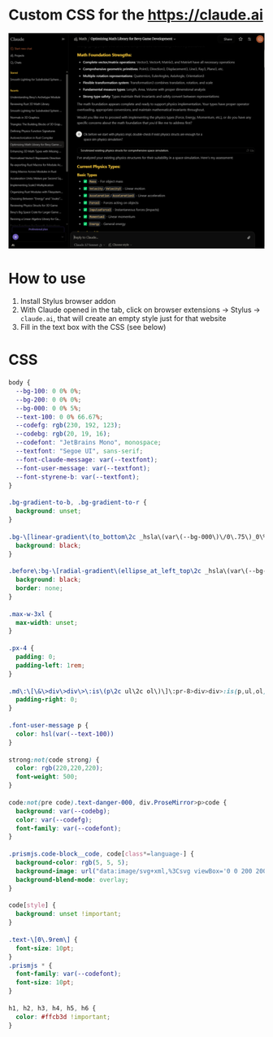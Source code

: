 # Custom CSS for the https://claude.ai

![Screenshot](claude-css-demo.png "Screenshot")

# How to use

1. Install Stylus browser addon
2. With Claude opened in the tab, click on browser extensions -> Stylus -> `claude.ai`, that will create an empty style just for that website
3. Fill in the text box with the CSS (see below)

# CSS

```css
body {
  --bg-100: 0 0% 0%;
  --bg-200: 0 0% 0%;
  --bg-000: 0 0% 5%;
  --text-100: 0 0% 66.67%;
  --codefg: rgb(230, 192, 123);
  --codebg: rgb(20, 19, 16);
  --codefont: "JetBrains Mono", monospace;
  --textfont: "Segoe UI", sans-serif;
  --font-claude-message: var(--textfont);
  --font-user-message: var(--textfont);
  --font-styrene-b: var(--textfont);
}

.bg-gradient-to-b, .bg-gradient-to-r {
  background: unset;
}

.bg-\[linear-gradient\(to_bottom\2c _hsla\(var\(--bg-000\)\/0\.75\)_0\%\2c _hsla\(var\(--bg-000\)_\/_0\)_90\%\)\] {
  background: black;
}

.before\:bg-\[radial-gradient\(ellipse_at_left_top\2c _hsla\(var\(--bg-000\)\/0\.5\)_0\%\2c _hsla\(var\(--bg-000\)\/0\.3\)_60\%\)\]:before {
  background: black;
  border: none;
}

.max-w-3xl {
  max-width: unset;
}

.px-4 {
  padding: 0;
  padding-left: 1rem;
}

.md\:\[\&\>div\>div\>\:is\(p\2c ul\2c ol\)\]\:pr-8>div>div>:is(p,ul,ol) {
  padding-right: 0;
}

.font-user-message p {
  color: hsl(var(--text-100))
}

strong:not(code strong) {
  color: rgb(220,220,220);
  font-weight: 500;
}

code:not(pre code).text-danger-000, div.ProseMirror>p>code {
  background: var(--codebg);
  color: var(--codefg);
  font-family: var(--codefont);
}

.prismjs.code-block__code, code[class*=language-] {
  background-color: rgb(5, 5, 5);
  background-image: url("data:image/svg+xml,%3Csvg viewBox='0 0 200 200' xmlns='http://www.w3.org/2000/svg'%3E%3Cfilter id='noiseFilter'%3E%3CfeTurbulence type='fractalNoise' baseFrequency='1.3' numOctaves='3' stitchTiles='stitch'/%3E%3C/filter%3E%3Crect width='100%25' height='100%25' filter='url(%23noiseFilter)'/%3E%3C/svg%3E");
  background-blend-mode: overlay;
}

code[style] {
  background: unset !important;
}

.text-\[0\.9rem\] {
  font-size: 10pt;
}
.prismjs * {
  font-family: var(--codefont);
  font-size: 10pt;
}

h1, h2, h3, h4, h5, h6 {
  color: #ffcb3d !important;
}
```
